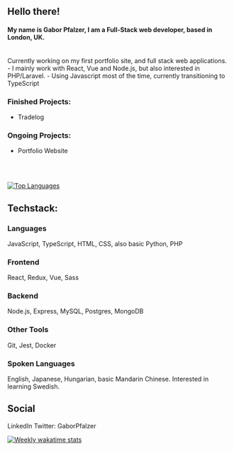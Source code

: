 ## Hello there!
#### My name is Gabor Pfalzer, I am a Full-Stack web developer, based in London, UK. 
<br/>
Currently working on my first portfolio site, and full stack web applications. 
- I mainly work with React, Vue and Node.js, but also interested in PHP/Laravel.
- Using Javascript most of the time, currently transitioning to TypeScript

<br>

### Finished Projects:
- Tradelog

### Ongoing Projects: 
- Portfolio Website

<br/>
<br/>

[![Top Languages](https://github-readme-stats.vercel.app/api/top-langs/?username=pfalzergbr)](https://github.com/pfalzergbr/github-readme-stats)

## Techstack:

### Languages
JavaScript, TypeScript, HTML, CSS, also basic Python, PHP

### Frontend
React, Redux, Vue, Sass
<br/>

### Backend
Node.js, Express, MySQL, Postgres, MongoDB
<br/>

### Other Tools
Git, Jest, Docker
<br/>


### Spoken Languages
English, Japanese, Hungarian, basic Mandarin Chinese. Interested in learning Swedish.

## Social
LinkedIn
Twitter: GaborPfalzer

[![Weekly wakatime stats](https://github-readme-stats.vercel.app/api/wakatime?username=pfalzergbr)](https://github.com/pfalzergbr/github-readme-stats)